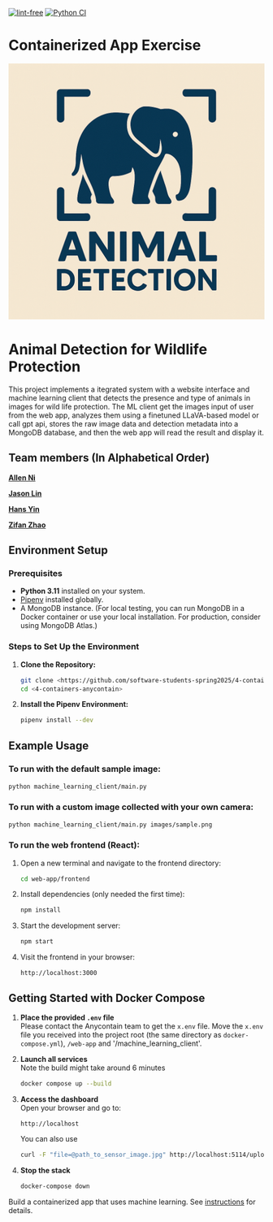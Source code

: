[![lint-free](https://github.com/software-students-spring2025/4-containers-anycontain/actions/workflows/lint.yml/badge.svg)](https://github.com/software-students-spring2025/4-containers-anycontain/actions/workflows/lint.yml)
[![Python CI](https://github.com/software-students-spring2025/4-containers-anycontain/actions/workflows/ci.yml/badge.svg)](https://github.com/software-students-spring2025/4-containers-anycontain/actions/workflows/ci.yml)
# Containerized App Exercise

![Project Icon](/images/icon.png)
# Animal Detection for Wildlife Protection

This project implements a itegrated system with a website interface and machine learning client that detects the presence and type of animals in images for wild life protection. The ML client get the images input of user from the web app, analyzes them using a finetuned LLaVA-based model or call gpt api, stores the raw image data and detection metadata into a MongoDB database, and then the web app will read the result and display it. 


## Team members (In Alphabetical Order)



[**Allen Ni**](https://github.com/AllenNi66/)  

[**Jason Lin**](https://github.com/JasonLIN0226/) 

[**Hans Yin**](https://github.com/Hans-Yin/)

[**Zifan Zhao**](https://github.com/Exiam6/)

## Environment Setup

### Prerequisites

- **Python 3.11** installed on your system.
- [Pipenv](https://pipenv.pypa.io/en/latest/install/) installed globally.
- A MongoDB instance. (For local testing, you can run MongoDB in a Docker container or use your local installation. For production, consider using MongoDB Atlas.)

### Steps to Set Up the Environment

1. **Clone the Repository:**

   ```bash
   git clone <https://github.com/software-students-spring2025/4-containers-anycontain.git>
   cd <4-containers-anycontain>
   ```

2. **Install the Pipenv Environment:** 
   ```bash
   pipenv install --dev
   ```

## Example Usage
### To run with the default sample image:
    python machine_learning_client/main.py

### To run with a custom image collected with your own camera:
    python machine_learning_client/main.py images/sample.png

### To run the web frontend (React):

1. Open a new terminal and navigate to the frontend directory:

   ```bash
   cd web-app/frontend
   ```

2. Install dependencies (only needed the first time):

   ```bash
   npm install
   ```

3. Start the development server:

   ```bash
   npm start
   ```

4. Visit the frontend in your browser:

   ```text
   http://localhost:3000
   ```

## Getting Started with Docker Compose

1. **Place the provided `.env` file**  
   Please contact the Anycontain team to get the `x.env` file. Move the `x.env` file you received into the project root (the same directory as `docker-compose.yml`), `/web-app` and '/machine_learning_client'.

2. **Launch all services**  
    Note the build might take around 6 minutes
   ```bash
   docker compose up --build
   ```

3. **Access the dashboard**  
   Open your browser and go to:  
   ```text
   http://localhost
   ```
   You can also use
   ```bash
   curl -F "file=@path_to_sensor_image.jpg" http://localhost:5114/upload
   ```

4. **Stop the stack**  
   ```bash
   docker-compose down

Build a containerized app that uses machine learning. See [instructions](./instructions.md) for details.
